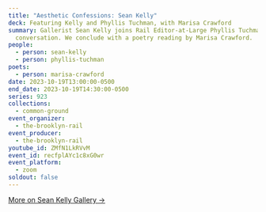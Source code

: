 ```yaml
---
title: "Aesthetic Confessions: Sean Kelly"
deck: Featuring Kelly and Phyllis Tuchman, with Marisa Crawford
summary: Gallerist Sean Kelly joins Rail Editor-at-Large Phyllis Tuchman for a
  conversation. We conclude with a poetry reading by Marisa Crawford.
people:
  - person: sean-kelly
  - person: phyllis-tuchman
poets:
  - person: marisa-crawford
date: 2023-10-19T13:00:00-0500
end_date: 2023-10-19T14:30:00-0500
series: 923
collections:
  - common-ground
event_organizer:
  - the-brooklyn-rail
event_producer:
  - the-brooklyn-rail
youtube_id: ZMfN1LkRVvM
event_id: recfplAYc1c8xG0wr
event_platform:
  - zoom
soldout: false
---
```

[M﻿ore on Sean Kelly Gallery →](https://www.skny.com/)